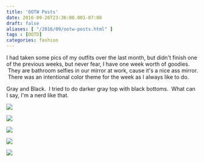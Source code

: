 ```yaml
---
title: 'OOTW Posts'
date: 2016-09-26T23:36:00.001-07:00
draft: false
aliases: [ "/2016/09/ootw-posts.html" ]
tags : [OOTD]
categories: fashion
---
```


I had taken some pics of my outfits over the last month, but didn't finish one of the previous weeks, but never fear, I have one week worth of goodies.  They are bathroom selfies in our mirror at work, cause it's a nice ass mirror.  There was an intentional color theme for the week as I always like to do.  
  
Gray and Black.  I tried to do darker gray top with black bottoms.  What can I say, I'm a nerd like that.  
  

[![](https://1.bp.blogspot.com/-4v3oOjprAcE/V-oTOn5dNCI/AAAAAAAAAs8/TGZEv5j9DvIRZ2PvZw282uuQX2YjObBTwCLcB/s640/2016-09-19%2B08.27.28.jpg)](https://1.bp.blogspot.com/-4v3oOjprAcE/V-oTOn5dNCI/AAAAAAAAAs8/TGZEv5j9DvIRZ2PvZw282uuQX2YjObBTwCLcB/s1600/2016-09-19%2B08.27.28.jpg)

  

[![](https://1.bp.blogspot.com/--ZoTt63ZvdQ/V-oTOi1Ww3I/AAAAAAAAAs4/qUrson1KQW85IvJDtsZO947hf1Ui5KgowCLcB/s640/2016-09-20%2B09.52.28.jpg)](https://1.bp.blogspot.com/--ZoTt63ZvdQ/V-oTOi1Ww3I/AAAAAAAAAs4/qUrson1KQW85IvJDtsZO947hf1Ui5KgowCLcB/s1600/2016-09-20%2B09.52.28.jpg)

  

[![](https://1.bp.blogspot.com/-vYQ-ZjbkgQs/V-oTOgvtFRI/AAAAAAAAAs0/fzn7oM94r8s46vxNrGANr0QCglBC3HsiQCLcB/s640/2016-09-21%2B10.54.07.jpg)](https://1.bp.blogspot.com/-vYQ-ZjbkgQs/V-oTOgvtFRI/AAAAAAAAAs0/fzn7oM94r8s46vxNrGANr0QCglBC3HsiQCLcB/s1600/2016-09-21%2B10.54.07.jpg)

  

[![](https://2.bp.blogspot.com/-gPpypjcr2h0/V-oTPi69aeI/AAAAAAAAAtA/gVDIb7EWUaQFbQKXLJYhdL3zC9M-ZGyIQCLcB/s640/2016-09-22%2B09.45.57.jpg)](https://2.bp.blogspot.com/-gPpypjcr2h0/V-oTPi69aeI/AAAAAAAAAtA/gVDIb7EWUaQFbQKXLJYhdL3zC9M-ZGyIQCLcB/s1600/2016-09-22%2B09.45.57.jpg)

  

[![](https://2.bp.blogspot.com/-jadmNF55crw/V-oTP6OsLMI/AAAAAAAAAtE/FE6Y-2LbOT4bG1nG5mkfG2yuk5CaV4t4gCLcB/s640/2016-09-23%2B08.21.20.jpg)](https://2.bp.blogspot.com/-jadmNF55crw/V-oTP6OsLMI/AAAAAAAAAtE/FE6Y-2LbOT4bG1nG5mkfG2yuk5CaV4t4gCLcB/s1600/2016-09-23%2B08.21.20.jpg)